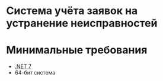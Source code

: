 # Система учёта заявок на устранение неисправностей

# Минимальные требования

* [.NET 7](https://dotnet.microsoft.com/en-us/download/dotnet?cid=getdotnetcore)
* 64-бит система